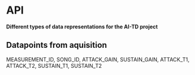 # API
**Different types of data representations for the AI-TD project**

## Datapoints from aquisition
MEASUREMENT_ID, SONG_ID, ATTACK_GAIN, SUSTAIN_GAIN, ATTACK_T1, ATTACK_T2, SUSTAIN_T1, SUSTAIN_T2